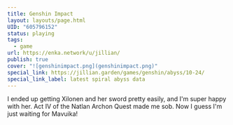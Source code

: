 ```yaml
---
title: Genshin Impact
layout: layouts/page.html
UID: "605796152"
status: playing
tags:
  - game
url: https://enka.network/u/jillian/
publish: true
cover: "![genshinimpact.png](genshinimpact.png)"
special_link: https://jillian.garden/games/genshin/abyss/10-24/
special_link_label: latest spiral abyss data
---
```

I ended up getting Xilonen and her sword pretty easily, and I'm super happy with her. Act IV of the Natlan Archon Quest made me sob. Now I guess I'm just waiting for Mavuika!
